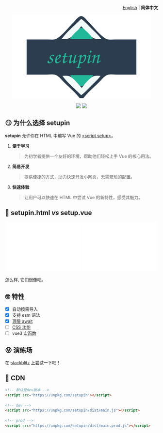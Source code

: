 <p align="right">
  <a href="./README.md">English</a> | <b>简体中文</b>
</p>

<p align="center"><img src="./public/logo.svg"></p>

<p align="center">
  <a href="https://npmjs.com/package/setupin"><img src="https://img.shields.io/npm/v/setupin?color=orange"></a>
  <a href="https://stackblitz.com/edit/setupin"><img src="https://img.shields.io/badge/Open%20in%20StackBlitz-blue"></a>
</p>

## 😏 为什么选择 setupin

**setupin** 允许你在 HTML 中编写 Vue 的 [\<script setup\>](https://vuejs.org/api/sfc-script-setup.html)。

1. **便于学习**
   > 为初学者提供一个友好的环境，帮助他们轻松上手 Vue 的核心用法。
2. **简易开发**
   > 提供便捷的方式，助力快速开发小网页，无需繁琐的配置。
3. **快速体验**
   > 让用户可以快速在 HTML 中尝试 Vue 的新特性，感受其魅力。

## 🤯 setupin.html _vs_ setup.vue

<p align="center">
  <img src="./public/setup.vue.svg" width="49%">
  <img src="./public/setupin.html.svg" width="49%">
</p>

怎么样, 它们很像吧。

## 🤓 特性

- [x] 自动按需导入
- [x] 支持 esm 语法
- [x] [顶层 await](https://cn.vuejs.org/api/sfc-script-setup.html#top-level-await)
- [ ] [CSS 功能](https://cn.vuejs.org/api/sfc-css-features)
- [ ] vue3 宏函数

## 😝 演练场

在 [stackblitz](https://stackblitz.com/edit/setupin?file=index.html)
上尝试一下吧！

## 🥰 CDN

```html
<!-- 默认是dev版本 -->
<script src="https://unpkg.com/setupin"></script>

<!-- dev -->
<script src="https://unpkg.com/setupin/dist/main.js"></script>

<!-- prod -->
<script src="https://unpkg.com/setupin/dist/main.prod.js"></script>
```
